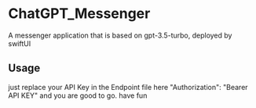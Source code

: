 # ChatGPT_Messenger

A messenger application that is based on gpt-3.5-turbo, deployed by swiftUI

## Usage
just replace your API Key in the Endpoint file here "Authorization": "Bearer API KEY" and you are good to go. have fun 
